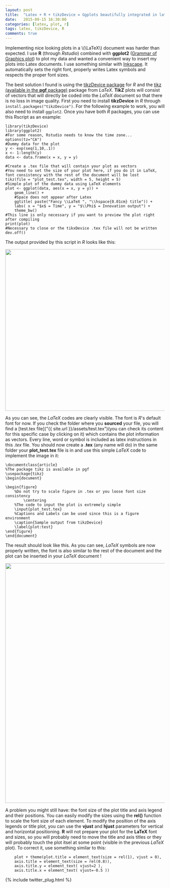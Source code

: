 ```yaml
---
layout: post
title:  "Latex + R + tikzDevice = Ggplots beautifully integrated in latex documents"
date:   2015-09-15 16:30:00
categories: [latex, plot, r]
tags: latex, tikzDevice, R
comments: true
---
```


Implementing nice looking plots in a \\(\LaTeX\\) document was harder than expected. I use **R** (through *Rstudio*) combined with **ggplot2** ([Grammar of Graphics plot](http://ggplot2.org/)) to plot my data and wanted a convenient way to insert my plots into Latex documents. I use something similar with [Inkscape](https://www.ctan.org/tex-archive/info/svg-inkscape?lang=en). It automatically sets the right font, properly writes Latex symbols and respects the proper font sizes. 

The best solution I found is using the [tikzDevice package](https://github.com/yihui/tikzDevice) for *R* and the [tikz (available in the **pgf** package)](https://www.ctan.org/pkg/pgf?lang=en) package from *LaTeX*. **TikZ** plots will consist of vectors that will directly be coded into the *LaTeX* document so that there is no loss in image quality.
First you need to install **tikzDevice** in *R* through `install.packages("tikzDevice")`. For the following example to work, you will also need to install `ggplot2`.
Once you have both *R* packages, you can use this Rscript as an example:

	library(tikzDevice)
	library(ggplot2)
	#For some reason, Rstudio needs to know the time zone...
	options(tz="CA")
	#Dummy data for the plot
	y <- exp(seq(1,10,.1))
	x <- 1:length(y)
	data <- data.frame(x = x, y = y)

	#Create a .tex file that will contain your plot as vectors
	#You need to set the size of your plot here, if you do it in LaTeX, font consistency with the rest of the document will be lost
	tikz(file = "plot_test.tex", width = 5, height = 5)
	#Simple plot of the dummy data using LaTeX elements
	plot <- ggplot(data, aes(x = x, y = y)) + 
		geom_line() +
		#Space does not appear after Latex
		ggtitle( paste("Fancy \\LaTeX ", "\\hspace{0.01cm} title")) +
		labs( x = "$x$ = Time", y = "$\\Phi$ = Innovation output") +
		theme_bw()
	#This line is only necessary if you want to preview the plot right after compiling
	print(plot)
	#Necessary to close or the tikxDevice .tex file will not be written
	dev.off()

The output provided by this script in *R* looks like this:

<div align="center">
<img src="{{ site.url }}/assets/2015-09-15-R-output-plot.png"style="width:569px;height:510px;">
</div>

As you can see, the *LaTeX* codes are clearly visible. The font is *R*'s default font for now. If you check the folder where you **sourced** your file, you will find a [test.tex file]("{{ site.url }}/assets/test.tex")(you can check its content for this specific case by clicking on it) which contains the plot information as vectors. Every line, word or symbol is included as latex instructions in this *.tex* file.
You should now create a **.tex** (any name will do) in the same folder your **plot_test.tex** file is in and use this simple *LaTeX* code to implement the image in it:

	\documentclass{article}
	%The package tikz is available in pgf
	\usepackage{tikz}
	\begin{document}

	\begin{figure}
		%Do not try to scale figure in .tex or you loose font size consistency
	    	\centering
		%The code to input the plot is extremely simple
		\input{plot_test.tex}
		%Captions and Labels can be used since this is a figure environment
		\caption{Sample output from tikzDevice}
		\label{plot:test}
	\end{figure}
	\end{document}

The result should look like this. As you can see, *LaTeX* symbols are now properly written, the font is also similar to the rest of the document and the plot can be inserted in your *LaTeX* document !

<div align="center">
<img src="{{ site.url }}/assets/2015-09-15-Latex-output-plot.png"style="width:747px;height:757px;">
</div>

A problem you might still have: the font size of the plot title and axis legend and their positions.
You can easily modify the sizes using the **rel()** function to scale the font size of each element. To modify the position of the axis legends or title plot, you can use the **vjust** and **hjust** parameters for vertical and horizontal positioning. **R** will not prepare your plot for the **LaTeX** font and sizes, so you will probably need to move the title and axis titles or they will probably touch the plot itsel at some point (visible in the previous *LaTeX* plot). To correct it, use something similar to this:

        plot + theme(plot.title = element_text(size = rel(1), vjust = 0), 
        axis.title = element_text(size = rel(0.8)),
        axis.title.y = element_text( vjust=2 ),
        axis.title.x = element_text( vjust=-0.5 ))
        
{% include twitter_plug.html %}

